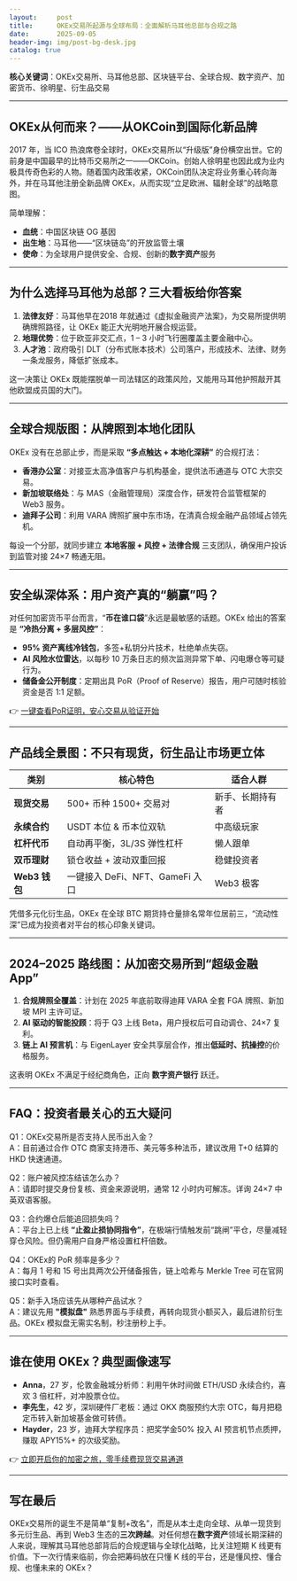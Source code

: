 ```yaml
---
layout:     post
title:      OKEx交易所起源与全球布局：全面解析马耳他总部与合规之路
date:       2025-09-05
header-img: img/post-bg-desk.jpg
catalog: true
---
```


**核心关键词**：OKEx交易所、马耳他总部、区块链平台、全球合规、数字资产、加密货币、徐明星、衍生品交易

---

## OKEx从何而来？——从OKCoin到国际化新品牌
2017 年，当 ICO 热浪席卷全球时，OKEx交易所以“升级版”身份横空出世。它的前身是中国最早的比特币交易所之一——OKCoin。创始人徐明星也因此成为业内极具传奇色彩的人物。随着国内政策收紧，OKCoin团队决定将业务重心转向海外，并在马耳他注册全新品牌 OKEx，从而实现“立足欧洲、辐射全球”的战略意图。

简单理解：  
- **血统**：中国区块链 OG 基因  
- **出生地**：马耳他——“区块链岛”的开放监管土壤  
- **使命**：为全球用户提供安全、合规、创新的**数字资产**服务

---

## 为什么选择马耳他为总部？三大看板给你答案  
1. **法律友好**：马耳他早在2018 年就通过《虚拟金融资产法案》，为交易所提供明确牌照路径，让 OKEx 能正大光明地开展合规运营。  
2. **地理优势**：位于欧亚非交汇点，1 – 3 小时飞行圈覆盖主要金融中心。  
3. **人才池**：政府吸引 DLT（分布式账本技术）公司落户，形成技术、法律、财务一条龙服务，降低扩张成本。  

这一决策让 OKEx 既能摆脱单一司法辖区的政策风险，又能用马耳他护照敲开其他欧盟成员国的大门。

---

## 全球合规版图：从牌照到本地化团队  
OKEx 没有在总部止步，而是采取 **“多点触达 + 本地化深耕”** 的合规打法：  
- **香港办公室**：对接亚太高净值客户与机构基金，提供法币通道与 OTC 大宗交易。  
- **新加坡联络处**：与 MAS（金融管理局）深度合作，研发符合监管框架的 Web3 服务。  
- **迪拜子公司**：利用 VARA 牌照扩展中东市场，在清真合规金融产品领域占领先机。  

每设一个分部，就同步建立 **本地客服 + 风控 + 法律合规** 三支团队，确保用户投诉到监管对接 24×7 畅通无阻。

---

## 安全纵深体系：用户资产真的“躺赢”吗？  
对任何加密货币平台而言，“**币在谁口袋**”永远是最敏感的话题。OKEx 给出的答案是 **“冷热分离 + 多层风控”**：  
- **95% 资产离线冷钱包**，多签+私钥分片技术，杜绝单点失窃。  
- **AI 风险水位雷达**，以每秒 10 万条日志的频次监测异常下单、闪电爆仓等可疑行为。  
- **储备金公开制度**：定期出具 PoR（Proof of Reserve）报告，用户可随时核验资金是否 1:1 足额。

👉 [一键查看PoR证明，安心交易从验证开始](https://okxdog.com/)

---

## 产品线全景图：不只有现货，衍生品让市场更立体
| 类别 | 核心特色 | 适合人群 |
|---|---|---|
| **现货交易** | 500+ 币种 1500+ 交易对 | 新手、长期持有者 |
| **永续合约** | USDT 本位 & 币本位双轨 | 中高级玩家 |
| **杠杆代币** | 自动再平衡，3L/3S 弹性杠杆 | 懒人跟单 |
| **双币理财** | 锁仓收益 + 波动双重回报 | 稳健投资者 |
| **Web3 钱包** | 一键接入 DeFi、NFT、GameFi 入口 | Web3 极客 |

凭借多元化衍生品，OKEx 在全球 BTC 期货持仓量排名常年位居前三，“流动性深”已成为投资者对平台的核心印象关键词。

---

## 2024–2025 路线图：从加密交易所到“超级金融 App”
1. **合规牌照全覆盖**：计划在 2025 年底前取得迪拜 VARA 全套 FGA 牌照、新加坡 MPI 主许可证。  
2. **AI 驱动的智能投顾**：将于 Q3 上线 Beta，用户授权后可自动调仓、24×7 复利。  
3. **链上 AI 预言机**：与 EigenLayer 安全共享层合作，推出**低延时、抗操控**的价格服务。  

这表明 OKEx 不满足于经纪商角色，正向 **数字资产银行** 跃迁。

---

## FAQ：投资者最关心的五大疑问

Q1：OKEx交易所是否支持人民币出入金？  
A：目前通过合作 OTC 商家支持港币、美元等多种法币，建议改用 T+0 结算的 HKD 快速通道。

Q2：账户被风控冻结该怎么办？  
A：请即时提交身份复核、资金来源说明，通常 12 小时内可解冻。详询 24×7 中英双语客服。

Q3：合约爆仓后能追回损失吗？  
A：平台上已上线 **“止盈止损协同指令”**，在极端行情触发前“跳闸”平仓，尽量减轻穿仓风险。但仍需用户自身严格设置杠杆倍数。

Q4：OKEx的 PoR 频率是多少？  
A：每月 1 号和 15 号出具两次公开储备报告，链上哈希与 Merkle Tree 可在官网接口实时查看。

Q5：新手入场应该先从哪种产品试水？  
A：建议先用 **"模拟盘"** 熟悉界面与手续费，再转向现货小额买入，最后进阶衍生品。OKEx 模拟盘无需实名制，秒注册秒上手。

---

## 谁在使用 OKEx？典型画像速写

- **Anna**，27 岁，伦敦金融城分析师：利用午休时间做 ETH/USD 永续合约，喜欢 3 倍杠杆，对冲股票仓位。  
- **李先生**，42 岁，深圳硬件厂老板：通过 OKX 商服预约大宗 OTC，每月把稳定币转入新加坡基金做可转债。  
- **Hayder**，23 岁，迪拜大学程序员：把奖学金50% 投入 AI 预言机节点质押，赚取 APY15%+ 的次级奖励。

👉 [立即开启你的加密之旅，零手续费现货交易通道](https://okxdog.com/)

---

## 写在最后
OKEx交易所的诞生不是简单“复制+改名”，而是从本土走向全球、从单一现货到多元衍生品、再到 Web3 生态的**三次跨越**。对任何想在**数字资产**领域长期深耕的人来说，理解其马耳他总部背后的合规逻辑与全球化战略，比关注短期 K 线更有价值。下一次行情来临前，你会把筹码放在只懂 K 线的平台，还是懂风控、懂合规、也懂未来的 OKEx？
